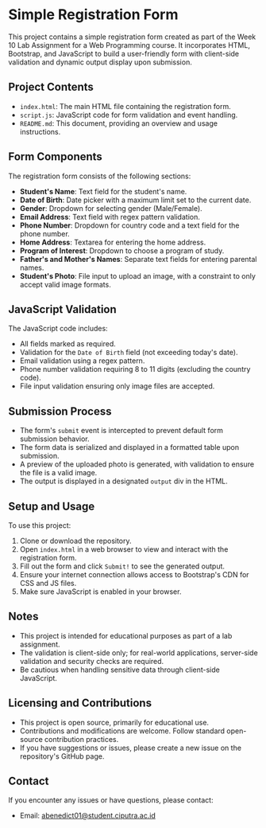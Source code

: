 # Simple Registration Form
This project contains a simple registration form created as part of the Week 10 Lab Assignment for a Web Programming course. It incorporates HTML, Bootstrap, and JavaScript to build a user-friendly form with client-side validation and dynamic output display upon submission.

## Project Contents
- `index.html`: The main HTML file containing the registration form.
- `script.js`: JavaScript code for form validation and event handling.
- `README.md`: This document, providing an overview and usage instructions.

## Form Components
The registration form consists of the following sections:
- **Student's Name**: Text field for the student's name.
- **Date of Birth**: Date picker with a maximum limit set to the current date.
- **Gender**: Dropdown for selecting gender (Male/Female).
- **Email Address**: Text field with regex pattern validation.
- **Phone Number**: Dropdown for country code and a text field for the phone number.
- **Home Address**: Textarea for entering the home address.
- **Program of Interest**: Dropdown to choose a program of study.
- **Father's and Mother's Names**: Separate text fields for entering parental names.
- **Student's Photo**: File input to upload an image, with a constraint to only accept valid image formats.

## JavaScript Validation
The JavaScript code includes:
- All fields marked as required.
- Validation for the `Date of Birth` field (not exceeding today's date).
- Email validation using a regex pattern.
- Phone number validation requiring 8 to 11 digits (excluding the country code).
- File input validation ensuring only image files are accepted.

## Submission Process
- The form's `submit` event is intercepted to prevent default form submission behavior.
- The form data is serialized and displayed in a formatted table upon submission.
- A preview of the uploaded photo is generated, with validation to ensure the file is a valid image.
- The output is displayed in a designated `output` div in the HTML.

## Setup and Usage
To use this project:
1. Clone or download the repository.
2. Open `index.html` in a web browser to view and interact with the registration form.
3. Fill out the form and click `Submit!` to see the generated output.
4. Ensure your internet connection allows access to Bootstrap's CDN for CSS and JS files.
5. Make sure JavaScript is enabled in your browser.

## Notes
- This project is intended for educational purposes as part of a lab assignment.
- The validation is client-side only; for real-world applications, server-side validation and security checks are required.
- Be cautious when handling sensitive data through client-side JavaScript.

## Licensing and Contributions
- This project is open source, primarily for educational use.
- Contributions and modifications are welcome. Follow standard open-source contribution practices.
- If you have suggestions or issues, please create a new issue on the repository's GitHub page.

## Contact
If you encounter any issues or have questions, please contact:
- Email: abenedict01@student.ciputra.ac.id

